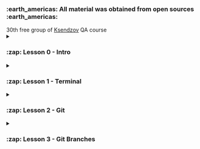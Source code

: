 <h3>:earth_americas: All material was obtained from open sources :earth_americas:</h3>
30th free group of <a href=ksendzov.com>Ksendzov</a> QA course

<details>
  <summary><h3>:zap: Lesson 0 - Intro</h3></summary>
  
  <a href="http://www.youtube.com/watch?v=LlqjTVq6BzQ">Video</a>
  
  <details>
    <summary>Hometask 0</summary>
    
    HW_1. The first part
    Linux terminal (GitBash) commands

    Нужно уметь делать все пункты задания.
    Куда и в каком виде отправлять задание - скажу позже.

    1) Посмотреть где я
    2) Создать папку
    3) Зайти в папку
    4) Создать 3 папки
    5) Зайти в любоую папку
    6) Создать 5 файлов (3 txt, 2 json)
    7) Создать 3 папки
    8. Вывести список содержимого папки
    9) + Открыть любой txt файл
    10) + написать туда что-нибудь, любой текст.
    11) + сохранить и выйти.
    12) Выйти из папки на уровень выше
    —
    13) переместить любые 2 файла, которые вы создали, в любую другую папку.
    14) скопировать любые 2 файла, которые вы создали, в любую другую папку.
    15) Найти файл по имени
    16) просмотреть содержимое в реальном времени (команда grep) изучите как она работает.
    17) вывести несколько первых строк из текстового файла
    18) вывести несколько последних строк из текстового файла
    19) просмотреть содержимое длинного файла (команда less) изучите как она работает.
    20) вывести дату и время
    =========

    Задание *
    1) Отправить http запрос на сервер.
    http://162.55.220.72:5005/terminal-hw-request
    2) Написать скрипт который выполнит автоматически пункты 3, 4, 5, 6, 7, 8, 13
  </details>
  
</details>
<details>
  <summary><h3>:zap: Lesson 1 - Terminal</h3></summary>
  
  <a href="https://youtu.be/07Ln46Y0Rik">Video</a>
  <details>
    <summary>Hometask 1</summary>
    
     1. Сделать папку dir_1
     2. Зайти в папку dir_1
     3. Создать папку inner_dir_1
     4. Посмотреть где ты находишься
     5. Находясь в папке dir_1 создать пустой текстовый файл tf_1.txt
     6. Находясь в папке dir_1 через команду cat создать текстовый файл tf_2.txt со следующими строками:
    - the first 1
    - the second 2
    - the third 3
     7. Зайти в папку inner_dir_1
     8. Через cat сделать текстовый файл tf_3.txt  c любыми строками
     9. Через cat добавить в текстовый файл tf_3.txt строку “the second 2”
     10. Через cat добавить в текстовый файл tf_3.txt строку “the sec 2”
     11. Через cat добавить в текстовый файл tf_2.txt строку “the sec 3”
     12. Через cat добавить в текстовый файл tf_3.txt строку “the SeCoNd 2”
     13. Через cat добавить в текстовый файл tf_2.txt строку “the seConD 2”
     14. Сделать текстовый файл tf_4.txt в котором будет 15 строк.
     15. Сделать текстовый файл tF_5.txt в котором будет 13 строк.
     16. Вывести список всех файлов в папке.
     17. Выйти из папки inner_dir_1
     18. Вывести содержимое файла tf_3.txt в терминал.
     19. Найти путь к файлу tf_4.txt
     20. Отчистить файл tf_4.txt от содержимого без удаления самого файла.
     21. Найти путь к файлам у которых есть  “tf” в названии.
     22. Найти путь к файлам у которых есть  “tf” в названии и буквы в любом регистре.
     23. Найти строки в файлах где есть комбинация букв “sec” в текущей папке
     24. Найти строки в файлах где есть комбинация букв “sec” в любом регистре в текущей папке
     25. Найти строки в файлах где есть только комбинация букв “sec” в текущей папке
     26. Найти строки в файлах где есть только комбинация букв “sec” в любом регистре в текущей папке
     27. Найти строки в файлах где есть комбинация букв “second” в текущей папке
     28. Найти строки в файлах где есть комбинация букв “second” в любом регистре в текущей папке
     29. Найти строки в файлах где есть комбинация букв “second” во всех папках ниже уровнем
     30. Найти только путь и название файла в строках которых есть комбинация букв “second” в текущей папке
     31. Найти все строки во всех файлах где нет комбинации “second”
     32. Найти только название и путь к файлам где нет комбинации “second”
     33. Вывести в терминал 4 последних строк любого текстового файла
     34. Вывести в терминал 4 первые строки любого текстового файла.
     35. Команда в одну строку. Создать папку и создать текстовый файл с содержиммым.
     36. Команда в одну строку. Переместить в любую одну папку текстовые файлы у которых в содержимом есть слово “sec”
     37. Команда в одну строку. Скопировать в любую одну папку текстовые файлы у которых в содержимом есть слово “sec”
     38. Команда в одну строку. Найти все строки c “sec” во всех текстовых файлах, скопировать и вставить эти строки в один новый созданный текстовый файл.
     39. Команда в одну строку. Удалить текстовые файлы у которых в содержимом есть слово “sec”
     40. Просто вывести в терминал строку “Good job!!”
  </details>
  
</details>
<details>
  <summary><h3>:zap: Lesson 2 - Git</h3></summary>
  
  <a href="https://youtu.be/Y_G04OcFXMA">Video</a>
  <details>
    <summary>Hometask 3</summary>
    
      Для выполнения задания у вас должен быть установлен для Windows - GitBash.
      Создан аккаунт в GitHub

      Все шаги сценария выполняйте в терминале GitBush, Terminal, в папке под гитом.

      Как отправить ДЗ на проверку.
       1. Создайте текстоовый файл как в первом ДЗ по Terminal.
       2. Сценарий перенесите в этот файл.
       3. На против каждого действия - напишите команду в GitBash
    
      JSON

       4. Создать внешний репозиторий c названием JSON.
       5. Клонировать репозиторий JSON на локальный компьютер.
       6. Внутри локального JSON создать файл “new.json”.
       7. Добавить файл под гит.
       8. Закоммитить файл.
       9. Отправить файл на внешний GitHub репозиторий.
       10. Отредактировать содержание файла “new.json” - написать информацию о себе (ФИО, возраст, количество домашних животных, будущая желаемая зарплата). Всё написать в формате JSON.
       11. Отправить изменения на внешний репозиторий.
       12. Создать файл preferences.json
       13. В файл preferences.json добавить информацию о своих предпочтениях (Любимый фильм, любимый сериал, любимая еда, любимое время года, сторона которую хотели бы посетить) в формате JSON.
       14. Создать файл sklls.json добавить информацию о скиллах которые будут изучены на курсе в формате JSON
       15. Отправить сразу 2 файла на внешний репозиторий.
       16. На веб интерфейсе создать файл bug_report.json.
       17. Сделать Commit changes (сохранить) изменения на веб интерфейсе.
       18. На веб интерфейсе модифицировать файл bug_report.json, добавить баг репорт в формате JSON.
       19. Сделать Commit changes (сохранить) изменения на веб интерфейсе.
       20. Синхронизировать внешний и локальный репозиторий JSON
    
      XML

       21. Создать внешний репозиторий c названием XML.
       22. Клонировать репозиторий XML на локальный компьютер.
       23. Внутри локального XML создать файл “new.xml”.
       24. Добавить файл под гит.
       25. Закоммитить файл.
       26. Отправить файл на внешний GitHub репозиторий.
       27. Отредактировать содержание файла “new.xml” - написать информацию о себе (ФИО, возраст, количество домашних животных, будущая желаемая зарплата). Всё написать в формате XML.
       28. Отправить изменения на внешний репозиторий.
       29. Создать файл preferences.xml
       30. В файл preferences.xml добавить информацию о своих предпочтениях (Любимый фильм, любимый сериал, любимая еда, любимое время года, сторона которую хотели бы посетить) в формате XML.
       31. Создать файл sklls.xml добавить информацию о скиллах которые будут изучены на курсе в формате XML
       32. Сделать коммит в одну строку.
       33. Отправить сразу 2 файла на внешний репозиторий.
       34. На веб интерфейсе создать файл bug_report.xml.
       35. Сделать Commit changes (сохранить) изменения на веб интерфейсе.
       36. На веб интерфейсе модифицировать файл bug_report.xml, добавить баг репорт в формате XML.
       37. Сделать Commit changes (сохранить) изменения на веб интерфейсе.
       38. Синхронизировать внешний и локальный репозиторий XML
      
      TXT

       1. Создать внешний репозиторий c названием TXT.
       2. Клонировать репозиторий TXT на локальный компьютер.
       3. Внутри локального TXT создать файл “new.txt”.
       4. Добавить файл под гит.
       5. Закоммитить файл.
       6. Отправить файл на внешний GitHub репозиторий.
       7. Отредактировать содержание файла “new.txt” - написать информацию о себе (ФИО, возраст, количество домашних животных, будущая желаемая зарплата). Всё написать в формате TXT.
       8. Отправить изменения на внешний репозиторий.
       9. Создать файл preferences.txt
       10. В файл preferences.txt” добавить информацию о своих предпочтениях (Любимый фильм, любимый сериал, любимая еда, любимое время года, сторона которую хотели бы посетить) в формате TXT.
       11. Создать файл sklls.txt добавить информацию о скиллах которые будут изучены на курсе в формате TXT
       12. Сделать коммит в одну строку.
       13. Отправить сразу 2 файла на внешний репозиторий.
       14. На веб интерфейсе создать файл bug_report.txt.
       15. Сделать Commit changes (сохранить) изменения на веб интерфейсе.
       16. На веб интерфейсе модифицировать файл bug_report.txt, добавить баг репорт в формате TXT.
       17. Сделать Commit changes (сохранить) изменения на веб интерфейсе.
       18. Синхронизировать внешний и локальный репозиторий TXT
      
  </details>
</details>
<details>
  <summary><h3>:zap: Lesson 3 - Git Branches</h3></summary>
  
  <a href="http://www.youtube.com/watch?v=zkoys4jQra0">Video</a>
  <details>
    <summary>Hometask 3</summary>
    
    1. На локальном репозитории сделать ветки для:
    - Postman
    - Jmeter
    - CheckLists
    - Bag Reports
    - SQL
    - Charles
    - Mobile testing

    2. Запушить все ветки на внешний репозиторий
    3. В ветке Bag Reports сделать текстовый документ со структурой баг репорта
    4. Запушить структуру багрепорта на внешний репозиторий
    5. Вмержить ветку Bag Reports в Main
    6. Запушить main на внешний репозиторий.
    7. В ветке CheckLists набросать структуру чек листа.
    8. Запушить структуру на внешний репозиторий
    9. На внешнем репозитории сделать Pull Request ветки CheckLists в main
    10. Синхронизировать Внешнюю и Локальную ветки Main
  </details>
</details>
